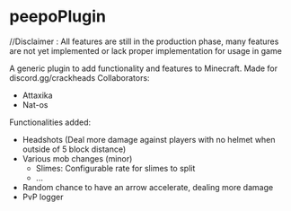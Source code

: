 # peepoPlugin
//Disclaimer : All features are still in the production phase, many features are not yet implemented or lack proper implementation for usage in game

A generic plugin to add functionality and features to Minecraft.
Made for discord.gg/crackheads
Collaborators:
  - Attaxika
  - Nat-os

Functionalities added:
  - Headshots (Deal more damage against players with no helmet when outside of 5 block distance)
  - Various mob changes (minor)
      - Slimes: Configurable rate for slimes to split
      - ...
  - Random chance to have an arrow accelerate, dealing more damage
  - PvP logger

